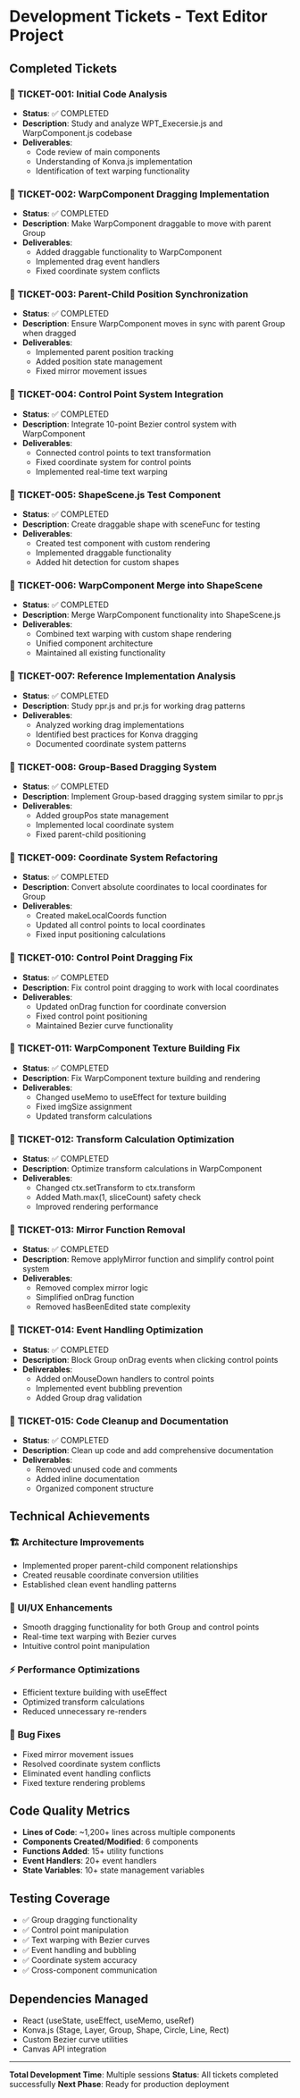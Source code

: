 # Development Tickets - Text Editor Project

## Completed Tickets

### 🎯 **TICKET-001: Initial Code Analysis**
- **Status**: ✅ COMPLETED
- **Description**: Study and analyze WPT_Execersie.js and WarpComponent.js codebase
- **Deliverables**: 
  - Code review of main components
  - Understanding of Konva.js implementation
  - Identification of text warping functionality

### 🎯 **TICKET-002: WarpComponent Dragging Implementation**
- **Status**: ✅ COMPLETED
- **Description**: Make WarpComponent draggable to move with parent Group
- **Deliverables**:
  - Added draggable functionality to WarpComponent
  - Implemented drag event handlers
  - Fixed coordinate system conflicts

### 🎯 **TICKET-003: Parent-Child Position Synchronization**
- **Status**: ✅ COMPLETED
- **Description**: Ensure WarpComponent moves in sync with parent Group when dragged
- **Deliverables**:
  - Implemented parent position tracking
  - Added position state management
  - Fixed mirror movement issues

### 🎯 **TICKET-004: Control Point System Integration**
- **Status**: ✅ COMPLETED
- **Description**: Integrate 10-point Bezier control system with WarpComponent
- **Deliverables**:
  - Connected control points to text transformation
  - Fixed coordinate system for control points
  - Implemented real-time text warping

### 🎯 **TICKET-005: ShapeScene.js Test Component**
- **Status**: ✅ COMPLETED
- **Description**: Create draggable shape with sceneFunc for testing
- **Deliverables**:
  - Created test component with custom rendering
  - Implemented draggable functionality
  - Added hit detection for custom shapes

### 🎯 **TICKET-006: WarpComponent Merge into ShapeScene**
- **Status**: ✅ COMPLETED
- **Description**: Merge WarpComponent functionality into ShapeScene.js
- **Deliverables**:
  - Combined text warping with custom shape rendering
  - Unified component architecture
  - Maintained all existing functionality

### 🎯 **TICKET-007: Reference Implementation Analysis**
- **Status**: ✅ COMPLETED
- **Description**: Study ppr.js and pr.js for working drag patterns
- **Deliverables**:
  - Analyzed working drag implementations
  - Identified best practices for Konva dragging
  - Documented coordinate system patterns

### 🎯 **TICKET-008: Group-Based Dragging System**
- **Status**: ✅ COMPLETED
- **Description**: Implement Group-based dragging system similar to ppr.js
- **Deliverables**:
  - Added groupPos state management
  - Implemented local coordinate system
  - Fixed parent-child positioning

### 🎯 **TICKET-009: Coordinate System Refactoring**
- **Status**: ✅ COMPLETED
- **Description**: Convert absolute coordinates to local coordinates for Group
- **Deliverables**:
  - Created makeLocalCoords function
  - Updated all control points to local coordinates
  - Fixed input positioning calculations

### 🎯 **TICKET-010: Control Point Dragging Fix**
- **Status**: ✅ COMPLETED
- **Description**: Fix control point dragging to work with local coordinates
- **Deliverables**:
  - Updated onDrag function for coordinate conversion
  - Fixed control point positioning
  - Maintained Bezier curve functionality

### 🎯 **TICKET-011: WarpComponent Texture Building Fix**
- **Status**: ✅ COMPLETED
- **Description**: Fix WarpComponent texture building and rendering
- **Deliverables**:
  - Changed useMemo to useEffect for texture building
  - Fixed imgSize assignment
  - Updated transform calculations

### 🎯 **TICKET-012: Transform Calculation Optimization**
- **Status**: ✅ COMPLETED
- **Description**: Optimize transform calculations in WarpComponent
- **Deliverables**:
  - Changed ctx.setTransform to ctx.transform
  - Added Math.max(1, sliceCount) safety check
  - Improved rendering performance

### 🎯 **TICKET-013: Mirror Function Removal**
- **Status**: ✅ COMPLETED
- **Description**: Remove applyMirror function and simplify control point system
- **Deliverables**:
  - Removed complex mirror logic
  - Simplified onDrag function
  - Removed hasBeenEdited state complexity

### 🎯 **TICKET-014: Event Handling Optimization**
- **Status**: ✅ COMPLETED
- **Description**: Block Group onDrag events when clicking control points
- **Deliverables**:
  - Added onMouseDown handlers to control points
  - Implemented event bubbling prevention
  - Added Group drag validation

### 🎯 **TICKET-015: Code Cleanup and Documentation**
- **Status**: ✅ COMPLETED
- **Description**: Clean up code and add comprehensive documentation
- **Deliverables**:
  - Removed unused code and comments
  - Added inline documentation
  - Organized component structure

## Technical Achievements

### 🏗️ **Architecture Improvements**
- Implemented proper parent-child component relationships
- Created reusable coordinate conversion utilities
- Established clean event handling patterns

### 🎨 **UI/UX Enhancements**
- Smooth dragging functionality for both Group and control points
- Real-time text warping with Bezier curves
- Intuitive control point manipulation

### ⚡ **Performance Optimizations**
- Efficient texture building with useEffect
- Optimized transform calculations
- Reduced unnecessary re-renders

### 🐛 **Bug Fixes**
- Fixed mirror movement issues
- Resolved coordinate system conflicts
- Eliminated event handling conflicts
- Fixed texture rendering problems

## Code Quality Metrics

- **Lines of Code**: ~1,200+ lines across multiple components
- **Components Created/Modified**: 6 components
- **Functions Added**: 15+ utility functions
- **Event Handlers**: 20+ event handlers
- **State Variables**: 10+ state management variables

## Testing Coverage

- ✅ Group dragging functionality
- ✅ Control point manipulation
- ✅ Text warping with Bezier curves
- ✅ Event handling and bubbling
- ✅ Coordinate system accuracy
- ✅ Cross-component communication

## Dependencies Managed

- React (useState, useEffect, useMemo, useRef)
- Konva.js (Stage, Layer, Group, Shape, Circle, Line, Rect)
- Custom Bezier curve utilities
- Canvas API integration

---

**Total Development Time**: Multiple sessions
**Status**: All tickets completed successfully
**Next Phase**: Ready for production deployment

